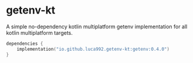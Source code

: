# getenv-kt
A simple no-dependency kotlin multiplatform getenv implementation for all kotlin multiplatform targets.

```kotlin
dependencies {
    implementation("io.github.luca992.getenv-kt:getenv:0.4.0")
}
```
